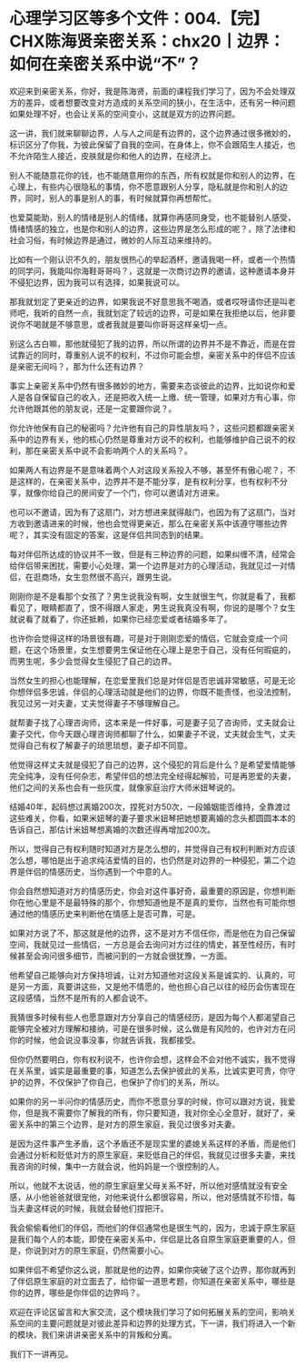 # 心理学习区等多个文件：004.【完】CHX陈海贤亲密关系：chx20丨边界：如何在亲密关系中说“不”？

欢迎来到亲密关系，你好，我是陈海贤，前面的课程我们学习了，因为不会处理双方的差异，或者想要改变对方造成的关系空间的狭小，在生活中，还有另一种问题如果处理不好，也会让关系的空间变小，这就是双方的边界问题。

这一讲，我们就来聊聊边界，人与人之间是有边界的，这个边界通过很多微妙的，标识区分了你我，为彼此保留了自我的空间，在身体上，你不会跟陌生人接近，也不允许陌生人接近，皮肤就是你和他人的边界，在经济上。

别人不能随意花你的钱，也不能随意用你的东西，所有权就是你和别人的边界，在心理上，有些内心很隐私的事情，你不愿意跟别人分享，隐私就是你和别人的边界，同时，别人的事是别人的事，有时候就算你再想帮忙。

也爱莫能助，别人的情绪是别人的情绪，就算你再感同身受，也不能替别人感受，情绪情感的独立，也是你和别人的边界，这些边界是怎么形成的呢？，除了法律和社会习俗，有时候边界是通过，微妙的人际互动来维持的。

比如有一个刚认识不久的，朋友很热心的举起酒杯，邀请我喝一杯，或者一个热情的同学问，我能叫你海鞋哥哥吗？，这就是一次商讨边界的邀请，这种邀请本身并不侵犯边界，因为我可以有选择，如果我说可以。

那我就划定了更亲近的边界，如果我说不好意思我不喝酒，或者哎呀请你还是叫老师吧，我听的自然一点，我就划定了较远的边界，可是如果在我拒绝以后，他非要说你不喝就是不够意思，或者我就是要叫你哥哥这样亲切一点。

别这么古白嘛，那他就侵犯了我的边界，所以所谓的边界并不是不靠近，而是在尝试靠近的同时，尊重别人说不的权利，不过你可能会想，亲密关系中的伴侣不应该是亲密无间吗？，那为什么还有边界？

事实上亲密关系中仍然有很多微妙的地方，需要来态谈彼此的边界，比如说你和爱人是各自保留自己的收入，还是把收入统一上缴、统一管理，如果对方有心事，你允许他跟其他的朋友说，还是一定要跟你说？。

你允许他保有自己的秘密吗？允许他有自己的异性朋友吗？，这些问题都跟亲密关系中的边界有关，他的核心仍然是尊重对方说不的权利，也能够维护自己说不的权利，那在亲密关系中说不会影响两个人的关系吗？。

如果两人有边界是不是意味着两个人对这段关系投入不够，甚至怀有傲心呢？，不是这样的，在亲密关系中，边界并不是不能分享，是有权利分享，也有权利不分享，就像你给自己的房间安了一个门，你可以邀请对方进来。

也可以不邀请，因为有了这扇门，对方想进来就得敲门，也因为有了这扇门，当对方收到邀请进来的时候，他也会觉得更亲近，那么在亲密关系中该遵守哪些边界呢？，其实没有固定的答案，这是伴侣共同态到的结果。

每对伴侣所达成的协议并不一致，但是有三种边界的问题，如果纠缠不清，经常会给伴侣带来困扰，需要小心处理，第一个边界是对方的心理活动，我就见过一对情侣，在逛商场，女生忽然很不高兴，跟男生说。

刚刚你是不是看那个女孩了？男生说我没有啊，女生就很生气，你就是看了，我都看见了，眼睛都直了，恨不得跟人家走，男生说我真没有啊，你说的是哪个？女生就说看了就看了，你还抵赖，如果你已经恋爱或者结婚多年了。

也许你会觉得这样的场景很有趣，可是对于刚刚恋爱的情侣，它就会变成一个问题，在这个场景里，女生想要男生保证他在心理上是忠于自己，没有任何瑕疵的，而男生呢，多少会觉得女生侵犯了自己的边界。

当然女生的担心也能理解，在恋爱里我们总是对伴侣是否忠诚非常敏感，可是无论你想伴侣多忠诚，伴侣的心理活动就是他们的边界，你既不能责怪，也没法控制，我见过另一对夫妻，丈夫觉得妻子不够理解自己。

就帮妻子找了心理咨询师，这本来是一件好事，可是妻子见了咨询师，丈夫就会让妻子交代，你今天跟心理咨询师都聊了什么，如果妻子不说，丈夫就会生气，丈夫觉得自己有权了解妻子的琐思琐想，妻子却不同意。

他觉得这样丈夫就是侵犯了自己的边界，这个侵犯的背后是什么？是希望爱情能够完全纯净，没有任何杂志，希望伴侣的想法完全经得起解验，可是再恩爱的夫妻，他们之间的关系也会有一些灰度，就像家庭治疗大师米妞琴说的。

结婚40年，起码想过离婚200次，捏死对方50次，一段婚姻能否维持，全靠渡过这些难关，你看，如果米妞琴的妻子要求米妞琴把她想要离婚的念头都圆圆本本的告诉自己，那估计米妞琴想离婚的次数还得再增加200次。

所以，觉得自己有权利随时知道对方是怎么想的，并觉得自己有权利判断对方应该怎么想，哪怕是出于追求纯洁爱情的目的，也仍然是对边界的一种侵犯，第二个边界是伴侣的情感历史，当你遇到一个中意的人。

你会自然想知道对方的情感历史，你会对这件事好奇，最重要的原因是，你想判断你在他心里是不是最特殊的那个，你想知道他是不是真的爱你，当然也有可能你想通过他的情感历史来判断他在情感上是否可靠，可是。

如果对方说了不，那这就是他的边界，这不是对方不信任你，而是他在为自己保留空间，我就见过一些情侣，一方总是会去询问对方过往的情史，甚至性经历，有时候甚至会询问很多细节，而被问到的一方就会很犹豫，一方面。

他希望自己能够向对方保持坦诚，让对方知道他对这段关系是诚实的、认真的，可是另一方面，真要讲这些，又是他不情愿的，他也担心自己以往的经历会伤害现在这段感情，当然不是所有的人都会说不。

我猜很多时候有些人也愿意跟对方分享自己的情感经历，是因为每个人都渴望自己能够完全被对方理解和接纳，可是在很多时候，这么做是有风险的，也许对方在问你的时候，他会说没事没事，你就告诉我，我都接受。

但你仍然要明白，你有权利说不，也许你会想，这样会不会对他不诚实，我不觉得在关系里，诚实是最重要的事，知道怎么去保护彼此的关系，比诚实更可贵，你守护的边界，不仅保护了你自己，也保护了你们的关系，所以。

如果你的另一半问你的情感历史，而你不愿意分享的时候，你可以跟对方说，我爱你，但是我不需要你了解我的所有，你只要知道，我对你全心全意好，就好了，亲密关系中的第三个边界，是对方的原生家庭，我见过很多对夫妻。

是因为这件事产生矛盾，这个矛盾还不是现实里的婆媳关系这样的矛盾，而是他们会通过分析和贬低对方的原生家庭，来贬低自己的伴侣，我就见过很多夫妻，来找我咨询的时候，集中一方就会说，他妈妈是一个很控制的人。

所以，他就不太说话，他的原生家庭里父母关系不好，所以他对感情就没有安全感，从小他爸爸就很宠他，对他来说什么都很容易，所以，他对感情就不珍惜，每当夫妻这样说的时候，我就会替他们捏把汗。

我会偷偷看他们的伴侣，而他们的伴侣通常也是很生气的，因为，忠诚于原生家庭是我们每个人的本能，即使在亲密关系中，伴侣是比各自原生家庭更重要的人，但是，你说到对方的原生家庭，仍然需要小心。

如果伴侣不希望你这么说，那就是他的边界，如果你突破了这个边界，那你就再到了伴侣原生家庭的对立面去了，给你留一道思考题，你知道在亲密关系中，哪些是你的边界，哪些是你伴侣的边界吗？。

欢迎在评论区留言和大家交流，这个模块我们学习了如何拓展关系的空间，影响关系空间的主要问题就是对彼此差异和边界的处理方式，下一讲，我们将进入一个新的模块，我们来讲讲亲密关系中的背叛和分离。

我们下一讲再见。